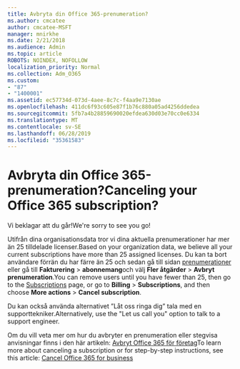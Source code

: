 ```yaml
---
title: Avbryta din Office 365-prenumeration?
ms.author: cmcatee
author: cmcatee-MSFT
manager: mnirkhe
ms.date: 2/21/2018
ms.audience: Admin
ms.topic: article
ROBOTS: NOINDEX, NOFOLLOW
localization_priority: Normal
ms.collection: Adm_O365
ms.custom:
- "87"
- "1400001"
ms.assetid: ec57734d-073d-4aee-8c7c-f4aa9e7130ae
ms.openlocfilehash: 411dc6f93c605e87f1b76c880a05ad4256ddedea
ms.sourcegitcommit: 5fb7a4b28859690020efdea630d03e70cc0e6334
ms.translationtype: MT
ms.contentlocale: sv-SE
ms.lasthandoff: 06/28/2019
ms.locfileid: "35361583"
---
```

# <a name="canceling-your-office-365-subscription"></a><span data-ttu-id="07c87-102">Avbryta din Office 365-prenumeration?</span><span class="sxs-lookup"><span data-stu-id="07c87-102">Canceling your Office 365 subscription?</span></span>

<span data-ttu-id="07c87-103">Vi beklagar att du går!</span><span class="sxs-lookup"><span data-stu-id="07c87-103">We're sorry to see you go!</span></span>
  
<span data-ttu-id="07c87-104">Utifrån dina organisationsdata tror vi dina aktuella prenumerationer har mer än 25 tilldelade licenser.</span><span class="sxs-lookup"><span data-stu-id="07c87-104">Based on your organization data, we believe all your current subscriptions have more than 25 assigned licenses.</span></span> <span data-ttu-id="07c87-105">Du kan ta bort användare förrän du har färre än 25 och sedan gå till sidan [prenumerationer](https://go.microsoft.com/fwlink/p/?linkid=842054) eller gå till **Fakturering** \> **abonnemang**och välj **Fler åtgärder** \> **Avbryt prenumeration**.</span><span class="sxs-lookup"><span data-stu-id="07c87-105">You can remove users until you have fewer than 25, then go to the [Subscriptions](https://go.microsoft.com/fwlink/p/?linkid=842054) page, or go to **Billing** \> **Subscriptions**, and then choose **More actions** \> **Cancel subscription**.</span></span>
  
<span data-ttu-id="07c87-106">Du kan också använda alternativet ”Låt oss ringa dig” tala med en supporttekniker.</span><span class="sxs-lookup"><span data-stu-id="07c87-106">Alternatively, use the "Let us call you" option to talk to a support engineer.</span></span>
  
<span data-ttu-id="07c87-107">Om du vill veta mer om hur du avbryter en prenumeration eller stegvisa anvisningar finns i den här artikeln: [Avbryt Office 365 för företag](https://support.office.com/article/b1bc0bef-4608-4601-813a-cdd9f746709a)</span><span class="sxs-lookup"><span data-stu-id="07c87-107">To learn more about canceling a subscription or for step-by-step instructions, see this article: [Cancel Office 365 for business](https://support.office.com/article/b1bc0bef-4608-4601-813a-cdd9f746709a)</span></span>
  
